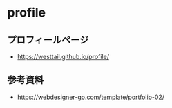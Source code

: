 # profile

## プロフィールページ
* https://westtail.github.io/profile/

## 参考資料
* https://webdesigner-go.com/template/portfolio-02/
